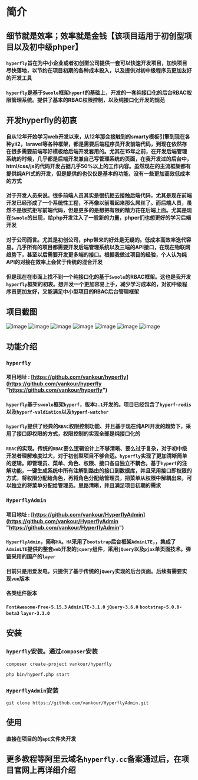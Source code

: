 # 简介
## 细节就是效率；效率就是金钱【该项目适用于初创型项目以及初中级phper】
#### `hyperfly`旨在为中小企业或者初创型公司提供一套可以快速开发项目，加快项目尽快落地，以节约在项目初期的各种成本投入，以及提供对初中级程序员更加友好的开发工具
#### `hyperfly`是基于`Swoole`框架`hyperf`的基础上，开发的一套纯接口化的后台RBAC权限管理系统。提供了基本的RBAC权限控制，以及纯接口化开发的规范
## 开发hyperfly的初衷
#### **自**从12年开始学习web开发以来，从12年那会接触到的smarty模板引擎到现在各种yii2，laravel等各种框架，都是需要后端程序员开发前端代码，到现在依然存在很多需要前端写好模板给后端开发套用的。尤其在15年之前，在开发后端管理系统的时候，几乎都是后端开发兼自己写管理系统的页面，在我开发过的后台中，html/css/js的代码开发占据几乎50%以上的工作内容。虽然现在的主流框架都有提供纯API式的开发，但是提供的也仅仅是基本的功能，没有一些更加高效低成本的方式
#### **对**于开发人员来说。很多前端人员其实是很抗拒去接触后端代码，尤其是现在前端开发已经形成了一个系统性工程，不再像以前看起来那么屌丝了。而后端人员，虽然不是很抗拒写前端代码，但是更多的是想把有限的精力花在后端上面。尤其是现在`Swoole`的出现，给php开发注入了一股新的力量，phper们也想更好的学习后端开发
#### **对**于公司而言。尤其是初创公司，php带来的好处是无疑的。低成本高效率迭代容易。几乎所有的项目都需要开发后端管理系统以及三端的API接口，在现在物联网趋势下，甚至以后需要开发更多端的接口。根据我做过项目的经验，个人认为纯API的对接在效率上会优于传统的混合开发
#### **但**是现在在市面上找不到一个纯接口化的基于`Swoole`的RBAC框架。这也是我开发`hyperfly`框架的初衷。想开发一个更加容易上手，减少学习成本的，对初中级程序员更加友好，又能满足中小型项目的RBAC后台管理框架
## 项目截图
![image](http://yangjianyong.cn/wp-content/uploads/2021/05/hyperfly01.png)
![image](http://yangjianyong.cn/wp-content/uploads/2021/05/hyperfly02.png)
![image](http://yangjianyong.cn/wp-content/uploads/2021/05/hyperfly03.png)
![image](http://yangjianyong.cn/wp-content/uploads/2021/05/hyperfly04.png)
![image](http://yangjianyong.cn/wp-content/uploads/2021/05/hyperfly05.png)
![image](http://yangjianyong.cn/wp-content/uploads/2021/05/hyperfly06.png)
![image](http://yangjianyong.cn/wp-content/uploads/2021/05/hyperfly07.png)
## 功能介绍
### `hyperfly`
#### 项目地址 : [https://github.com/vankour/hyperfly](https://github.com/vankour/hyperfly "https://github.com/vankour/hyperfly")
#### `hyperfly`基于`swoole`框架`hyperf`，版本`2.1`开发的。项目已经包含了`hyperf-redis`以及`hyperf-valdiation`以及`hyperf-watcher`
#### `hyperfly`提供了经典的`RBAC`权限控制功能、并且基于现在纯API开发的趋势下，采用了接口即权限的方式，权限控制的实现全部是纯接口化的
#### `RBAC`的实现。传统的`RBAC`要么逻辑设计上不够清晰、要么过于复杂，对于初中级开发者理解难度过大，对于初创型项目不够合适。`hyperfly`实现了更加清晰简单的逻辑。即管理员、菜单、角色、权限、接口各自独立不耦合。基于`hyperf`的注解功能，一键生成系统中所有注解到路由的接口到数据库，并且采用接口即权限的方式，将权限分配给角色，再将角色分配给管理员，把菜单从权限中解耦出来，可以独立的将菜单分配给管理员。思路清晰，并且满足项目初期的需求
### `HyperflyAdmin`
#### 项目地址 : [https://github.com/vankour/HyperflyAdmin](https://github.com/vankour/HyperflyAdmin "https://github.com/vankour/HyperflyAdmin")
#### `HyperflyAdmin`，简称`HA`。`HA`采用了`bootstrap`后台框架`AdminLTE`，，集成了`AdminLTE`提供的整套`web`开发的`jquery`组件，采用`jQuery`以及`pjax`单页面技术。弹窗采用的国产的`layer`
#### **目前只是用爱发电，只提供了基于传统的`jQuery`实现的后台页面。后续有需要实现`vue`版本**
#### 各类组件版本
**`FontAwesome-Free-5.15.3`**
**`AdminLTE-3.1.0`**
**`jQuery-3.6.0`**
**`bootstrap-5.0.0-beta3`**
**`layer-3.3.0`**

## 安装
### `hyperfly`安装。通过`composer`安装
```shell
composer create-project vankour/hyperfly

php bin/hyperf.php start
```
### `HyperflyAdmin`安装
```shell
git clone https://github.com/vankour/HyperflyAdmin.git
```
## 使用
#### 直接在项目的的`api`文件夹开发
## 更多教程等阿里云域名`hyperfly.cc`备案通过后，在项目官网上再详细介绍
